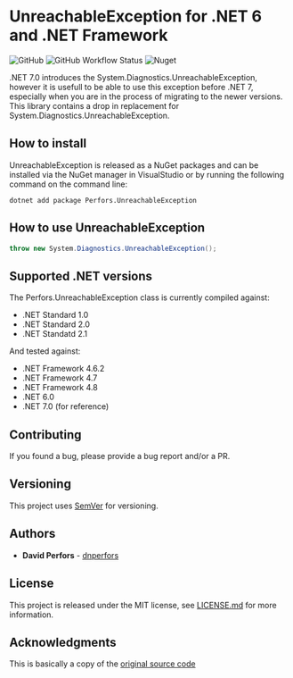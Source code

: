# UnreachableException for .NET 6 and .NET Framework

![GitHub](https://img.shields.io/github/license/dnperfors/unreachableexception) ![GitHub Workflow Status](https://img.shields.io/github/workflow/status/dnperfors/unreachableexception/CI) ![Nuget](https://img.shields.io/nuget/v/Perfors.UnreachableException)

.NET 7.0 introduces the System.Diagnostics.UnreachableException, however it is usefull to be able to use this exception before .NET 7, especially when you are in the process of migrating to the newer versions.
This library contains a drop in replacement for System.Diagnostics.UnreachableException.

## How to install

UnreachableException is released as a NuGet packages and can be installed via the NuGet manager in VisualStudio or by running the following command on the command line:
```
dotnet add package Perfors.UnreachableException
```

## How to use UnreachableException

```csharp
throw new System.Diagnostics.UnreachableException();
```

## Supported .NET versions

The Perfors.UnreachableException class is currently compiled against:
- .NET Standard 1.0
- .NET Standard 2.0
- .NET Standatd 2.1

And tested against:
- .NET Framework 4.6.2
- .NET Framework 4.7
- .NET Framework 4.8
- .NET 6.0
- .NET 7.0 (for reference)

## Contributing

If you found a bug, please provide a bug report and/or a PR.

## Versioning

This project uses [SemVer](http://semver.org/) for versioning.

## Authors

* **David Perfors** - [dnperfors](https://github.com/dnperfors)

## License

This project is released under the MIT license, see [LICENSE.md](LICENSE.md) for more information.

## Acknowledgments

This is basically a copy of the [original source code](https://github.com/dotnet/runtime/blob/main/src/libraries/System.Private.CoreLib/src/System/Diagnostics/UnreachableException.cs)